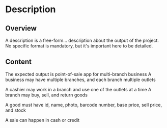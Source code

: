 # Description
## Overview
A description is a free-form... description about the output of the project. No specific format is mandatory, but it's important here to be detailed.
## Content
The expected output is point-of-sale app for multi-branch business
A business may have multiple branches, and each branch multiple outlets

A cashier may work in a branch and use one of the outlets at a time
A branch may buy, sell, and return goods

A good must have id, name, photo, barcode number, base price, sell price, and stock

A sale can happen in cash or credit
